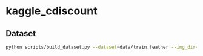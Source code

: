 # kaggle_cdiscount

## Dataset

```bash
python scripts/build_dataset.py --dataset=data/train.feather --img_dir=/home/ubuntu/data/cdiscount/data/images_raw --out_dir=/home/ubuntu/data/cdiscount/data/sub --min_samples=10 --max_samples=250 --train_ratio=0.7 --seed=42
```

